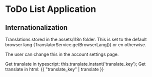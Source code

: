 # ToDo List Application

## Internationalization
Translations stored in the assets/i18n folder. This is set to the default browser lang (TranslatorService.getBrowserLang()) or en otherwise.

The user can change this in the account settings page.

Get translate in typescript: this.translate.instant('translate_key');
Get translate in html: {{ "translate_key" | translate }}
